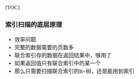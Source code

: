 <span  style="font-family: Simsun,serif; font-size: 17px; ">

[TOC]

### 索引扫描的底层原理

- 效率问题
- 完整的数据需要的页数多
- 联合索引存的数据在返回结果中，够用了
- 如果返回值只有联合索引中的某一个
- 那么只需要扫描联合索引的B+树，还是能用到索引

</span>